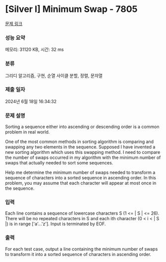 # [Silver I] Minimum Swap - 7805 

[문제 링크](https://www.acmicpc.net/problem/7805) 

### 성능 요약

메모리: 31120 KB, 시간: 32 ms

### 분류

그리디 알고리즘, 구현, 순열 사이클 분할, 정렬, 문자열

### 제출 일자

2024년 6월 18일 16:34:32

### 문제 설명

<p>Sorting a sequence either into ascending or descending order is a common problem in real world.</p>

<p>One of the most common methods in sorting algorithm is comparing and swapping any two elements in the sequence. Supposed I have invented a new sorting algorithm which uses this swapping method. I need to compare the number of swaps occurred in my algorithm with the minimum number of swaps that actually needed to sort some sequences.</p>

<p>Help me determine the minimum number of swaps needed to transform a sequence of characters into a sorted sequence in ascending order. In this problem, you may assume that each character will appear at most once in the sequence.</p>

### 입력 

 <p>Each line contains a sequence of lowercase characters S (1 <= | S | <= 26). There will be no repeated characters in S and each ith character (0 < i < | S |) is in range ['a'...'z']. Input is terminated by EOF.</p>

<p> </p>

### 출력 

 <p>For each test case, output a line containing the minimum number of swaps to transform it into a sorted sequence of characters in ascending order.</p>

<p> </p>

